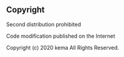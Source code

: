 
## Copyright

  Second distribution prohibited

  Code modification published on the Internet

  Copyright (c) 2020 kema All Rights Reserved.

